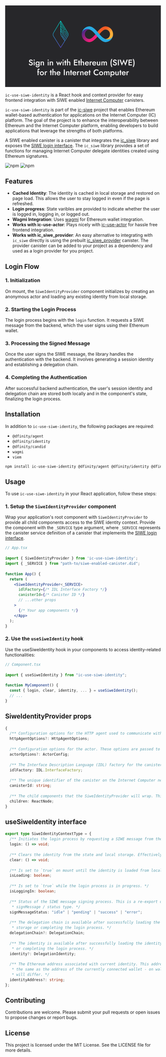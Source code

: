![Sign in with Ethereum for the Internet Computer](/media/header.png)

`ic-use-siwe-identity` is a React hook and context provider for easy frontend integration with SIWE enabled [Internet Computer](https://internetcomputer.org) canisters.

`ic-use-siwe-identity` is part of the [ic-siwe](https://github.com/kristoferlund/ic-siwe) project that enables Ethereum wallet-based authentication for applications on the Internet Computer (IC) platform. The goal of the project is to enhance the interoperability between Ethereum and the Internet Computer platform, enabling developers to build applications that leverage the strengths of both platforms.

A SIWE enabled canister is a canister that integrates the [ic_siwe](https://github.com/kristoferlund/ic-siwe/tree/main/packages/ic_siwe) library and exposes the [SIWE login interface](src/siwe-identity-service.interface.ts). The `ic_siwe` library provides a set of functions for managing Internet Computer delegate identities created using Ethereum signatures.

![npm](https://img.shields.io/npm/v/ic-use-siwe-identity)
![npm](https://img.shields.io/npm/dw/ic-use-siwe-identity)

## Features

- **Cached Identity**: The identity is cached in local storage and restored on page load. This allows the user to stay logged in even if the page is refreshed.
- **Login progress**: State varibles are provided to indicate whether the user is logged in, logging in, or logged out.
- **Wagmi Integration**: Uses [wagmi](https://wagmi.sh) for Ethereum wallet integration.
- **Works with ic-use-actor**: Plays nicely with [ic-use-actor](https://www.npmjs.com/package/ic-use-actor) for hassle free frontend integration.
- **Works with ic_siwe_provider**: An easy alternative to integrating with `ic_siwe` directly is using the prebuilt [ic_siwe_provider](https://github.com/kristoferlund/ic-siwe/tree/main/packages/ic_siwe_provider) canister. The provider canister can be added to your project as a dependency and used as a login provider for you project.

## Login Flow

### 1. **Initialization**

On mount, the `SiweIdentityProvider` component initializes by creating an anonymous actor and loading any existing identity from local storage.

### 2. **Starting the Login Process**

The login process begins with the `login` function. It requests a SIWE message from the backend, which the user signs using their Ethereum wallet.

### 3. **Processing the Signed Message**

Once the user signs the SIWE message, the library handles the authentication with the backend. It involves generating a session identity and establishing a delegation chain.

### 4. **Completing the Authentication**

After successful backend authentication, the user's session identity and delegation chain are stored both locally and in the component's state, finalizing the login process.

## Installation

In addition to `ic-use-siwe-identity`, the following packages are required:

- `@dfinity/agent`
- `@dfinity/identity`
- `@dfinity/candid`
- `wagmi`
- `viem`

```bash
npm install ic-use-siwe-identity @dfinity/agent @dfinity/identity @dfinity/candid wagmi viem
```

## Usage

To use `ic-use-siwe-identity` in your React application, follow these steps:

### 1. Setup the `SiweIdentityProvider` component

Wrap your application's root component with `SiweIdentityProvider` to provide all child components access to the SIWE identity context. Provide the component with the `_SERVICE`
type argument, where `_SERVICE` represents the canister service definition of a canister that implements the [SIWE login interface](src/siwe-identity-service.interface.ts).

```jsx
// App.tsx

import { SiweIdentityProvider } from 'ic-use-siwe-identity';
import { _SERVICE } from "path-to/siwe-enabled-canister.did";

function App() {
  return (
    <SiweIdentityProvider<_SERVICE>
      idlFactory={/* IDL Interface Factory */}
      canisterId={/* Canister ID */}
      // ...other props
    >
      {/* Your app components */}
    </App>
  );
}
```

### 2. Use the `useSiweIdentity` hook

Use the useSiweIdentity hook in your components to access identity-related functionalities:

```jsx
// Component.tsx

import { useSiweIdentity } from "ic-use-siwe-identity";

function MyComponent() {
  const { login, clear, identity, ... } = useSiweIdentity();
  // ...
}
```

## SiweIdentityProvider props

```ts
{
  /** Configuration options for the HTTP agent used to communicate with the Internet Computer network. */
  httpAgentOptions?: HttpAgentOptions;

  /** Configuration options for the actor. These options are passed to the actor upon its creation. */
  actorOptions?: ActorConfig;

  /** The Interface Description Language (IDL) factory for the canister. This factory is used to create an actor interface for the canister. */
  idlFactory: IDL.InterfaceFactory;

  /** The unique identifier of the canister on the Internet Computer network. This ID is used to establish a connection to the canister. */
  canisterId: string;

  /** The child components that the SiweIdentityProvider will wrap. This allows any child component to access the authentication context provided by the SiweIdentityProvider. */
  children: ReactNode;
}
```

## useSiweIdentity interface

```ts
export type SiweIdentityContextType = {
  /** Initiates the login process by requesting a SIWE message from the backend. */
  login: () => void;

  /** Clears the identity from the state and local storage. Effectively "logs the user out". */
  clear: () => void;

  /** Is set to `true` on mount until the identity is loaded from local storage. */
  isLoading: boolean;

  /** Is set to `true` while the login process is in progress. */
  isLoggingIn: boolean;

  /** Status of the SIWE message signing process. This is a re-export of the Wagmi
   * signMessage / status type. */
  signMessageStatus: "idle" | "pending" | "success" | "error";

  /** The delegation chain is available after successfully loading the identity from local
   * storage or completing the login process. */
  delegationChain?: DelegationChain;

  /** The identity is available after successfully loading the identity from local storage
   * or completing the login process. */
  identity?: DelegationIdentity;

  /** The Ethereum address associated with current identity. This address is not necessarily
   * the same as the address of the currently connected wallet - on wallet change, the addresses
   * will differ. */
  identityAddress?: string;
};
```

## Contributing

Contributions are welcome. Please submit your pull requests or open issues to propose changes or report bugs.

## License

This project is licensed under the MIT License. See the LICENSE file for more details.
